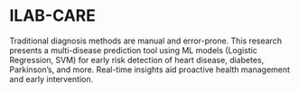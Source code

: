 # ILAB-CARE
Traditional diagnosis methods are manual and error-prone. This research presents a multi-disease prediction tool using ML models (Logistic Regression, SVM) for early risk detection of heart disease, diabetes, Parkinson’s, and more. Real-time insights aid proactive health management and early intervention.
